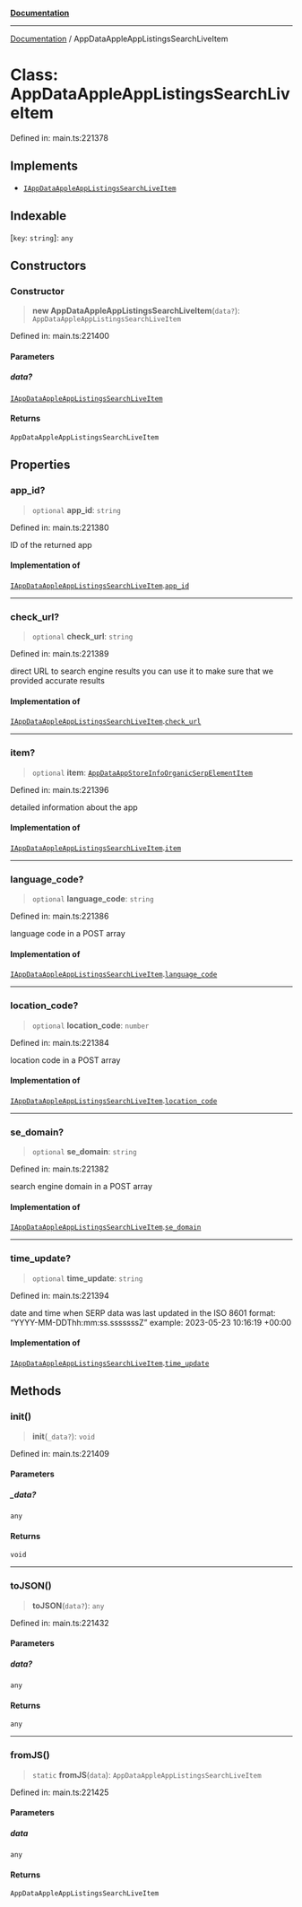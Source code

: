 [**Documentation**](../README.md)

***

[Documentation](../README.md) / AppDataAppleAppListingsSearchLiveItem

# Class: AppDataAppleAppListingsSearchLiveItem

Defined in: main.ts:221378

## Implements

- [`IAppDataAppleAppListingsSearchLiveItem`](../interfaces/IAppDataAppleAppListingsSearchLiveItem.md)

## Indexable

\[`key`: `string`\]: `any`

## Constructors

### Constructor

> **new AppDataAppleAppListingsSearchLiveItem**(`data?`): `AppDataAppleAppListingsSearchLiveItem`

Defined in: main.ts:221400

#### Parameters

##### data?

[`IAppDataAppleAppListingsSearchLiveItem`](../interfaces/IAppDataAppleAppListingsSearchLiveItem.md)

#### Returns

`AppDataAppleAppListingsSearchLiveItem`

## Properties

### app\_id?

> `optional` **app\_id**: `string`

Defined in: main.ts:221380

ID of the returned app

#### Implementation of

[`IAppDataAppleAppListingsSearchLiveItem`](../interfaces/IAppDataAppleAppListingsSearchLiveItem.md).[`app_id`](../interfaces/IAppDataAppleAppListingsSearchLiveItem.md#app_id)

***

### check\_url?

> `optional` **check\_url**: `string`

Defined in: main.ts:221389

direct URL to search engine results
you can use it to make sure that we provided accurate results

#### Implementation of

[`IAppDataAppleAppListingsSearchLiveItem`](../interfaces/IAppDataAppleAppListingsSearchLiveItem.md).[`check_url`](../interfaces/IAppDataAppleAppListingsSearchLiveItem.md#check_url)

***

### item?

> `optional` **item**: [`AppDataAppStoreInfoOrganicSerpElementItem`](AppDataAppStoreInfoOrganicSerpElementItem.md)

Defined in: main.ts:221396

detailed information about the app

#### Implementation of

[`IAppDataAppleAppListingsSearchLiveItem`](../interfaces/IAppDataAppleAppListingsSearchLiveItem.md).[`item`](../interfaces/IAppDataAppleAppListingsSearchLiveItem.md#item)

***

### language\_code?

> `optional` **language\_code**: `string`

Defined in: main.ts:221386

language code in a POST array

#### Implementation of

[`IAppDataAppleAppListingsSearchLiveItem`](../interfaces/IAppDataAppleAppListingsSearchLiveItem.md).[`language_code`](../interfaces/IAppDataAppleAppListingsSearchLiveItem.md#language_code)

***

### location\_code?

> `optional` **location\_code**: `number`

Defined in: main.ts:221384

location code in a POST array

#### Implementation of

[`IAppDataAppleAppListingsSearchLiveItem`](../interfaces/IAppDataAppleAppListingsSearchLiveItem.md).[`location_code`](../interfaces/IAppDataAppleAppListingsSearchLiveItem.md#location_code)

***

### se\_domain?

> `optional` **se\_domain**: `string`

Defined in: main.ts:221382

search engine domain in a POST array

#### Implementation of

[`IAppDataAppleAppListingsSearchLiveItem`](../interfaces/IAppDataAppleAppListingsSearchLiveItem.md).[`se_domain`](../interfaces/IAppDataAppleAppListingsSearchLiveItem.md#se_domain)

***

### time\_update?

> `optional` **time\_update**: `string`

Defined in: main.ts:221394

date and time when SERP data was last updated
in the ISO 8601 format: “YYYY-MM-DDThh:mm:ss.sssssssZ”
example:
2023-05-23 10:16:19 +00:00

#### Implementation of

[`IAppDataAppleAppListingsSearchLiveItem`](../interfaces/IAppDataAppleAppListingsSearchLiveItem.md).[`time_update`](../interfaces/IAppDataAppleAppListingsSearchLiveItem.md#time_update)

## Methods

### init()

> **init**(`_data?`): `void`

Defined in: main.ts:221409

#### Parameters

##### \_data?

`any`

#### Returns

`void`

***

### toJSON()

> **toJSON**(`data?`): `any`

Defined in: main.ts:221432

#### Parameters

##### data?

`any`

#### Returns

`any`

***

### fromJS()

> `static` **fromJS**(`data`): `AppDataAppleAppListingsSearchLiveItem`

Defined in: main.ts:221425

#### Parameters

##### data

`any`

#### Returns

`AppDataAppleAppListingsSearchLiveItem`
